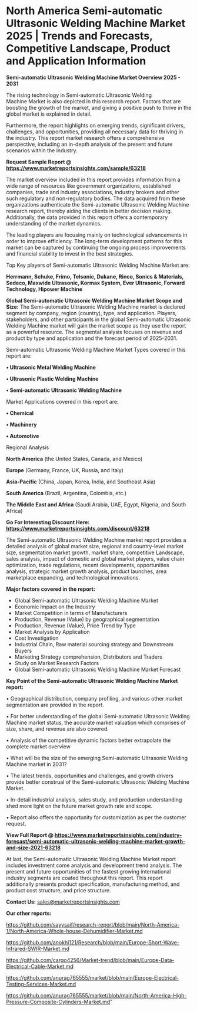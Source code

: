 # North America Semi-automatic Ultrasonic Welding Machine Market 2025 | Trends and Forecasts, Competitive Landscape, Product and Application Information

<Strong> Semi-automatic Ultrasonic Welding Machine Market Overview 2025 - 2031</strong>

The rising technology in Semi-automatic Ultrasonic Welding Machine Market is also depicted in this research report. Factors that are boosting the growth of the market, and giving a positive push to thrive in the global market is explained in detail.

Furthermore, the report highlights on emerging trends, significant drivers, challenges, and opportunities, providing all necessary data for thriving in the industry. This report market research offers a comprehensive perspective, including an in-depth analysis of the present and future scenarios within the industry.

<strong>Request Sample Report @ <a href=https://www.marketreportsinsights.com/sample/63218>https://www.marketreportsinsights.com/sample/63218</a></strong>

The market overview included in this report provides information from a wide range of resources like government organizations, established companies, trade and industry associations, industry brokers and other such regulatory and non-regulatory bodies. The data acquired from these organizations authenticate the Semi-automatic Ultrasonic Welding Machine research report, thereby aiding the clients in better decision making. Additionally, the data provided in this report offers a contemporary understanding of the market dynamics.

The leading players are focusing mainly on technological advancements in order to improve efficiency. The long-term development patterns for this market can be captured by continuing the ongoing process improvements and financial stability to invest in the best strategies.

Top Key players of Semi-automatic Ultrasonic Welding Machine Market are:

<strong>Herrmann, Schuke, Frimo, Telsonic, Dukane, Rinco, Sonics & Materials, Sedeco, Maxwide Ultrasonic, Kormax System, Ever Ultrasonic, Forward Technology, Hipower Machine</strong>

<strong><b>Global Semi-automatic Ultrasonic Welding Machine Market Scope and Size:</b></strong>
The Semi-automatic Ultrasonic Welding Machine market is declared segment by company, region (country), type, and application. Players, stakeholders, and other participants in the global Semi-automatic Ultrasonic Welding Machine market will gain the market scope as they use the report as a powerful resource. The segmental analysis focuses on revenue and product by type and application and the forecast period of 2025-2031.

Semi-automatic Ultrasonic Welding Machine Market Types covered in this report are:

<strong>• Ultrasonic Metal Welding Machine

• Ultrasonic Plastic Welding Machine

• Semi-automatic Ultrasonic Welding Machine</strong>

Market Applications covered in this report are:

<strong>• Chemical

• Machinery

• Automotive</strong> 

Regional Analysis

<strong>North America</strong> (the United States, Canada, and Mexico)

<strong>Europe</strong> (Germany, France, UK, Russia, and Italy)

<strong>Asia-Pacific</strong> (China, Japan, Korea, India, and Southeast Asia)

<strong>South America</strong> (Brazil, Argentina, Colombia, etc.)

<strong>The Middle East and Africa</strong> (Saudi Arabia, UAE, Egypt, Nigeria, and South Africa)

<strong>Go For Interesting Discount Here: <a href=https://www.marketreportsinsights.com/discount/63218>https://www.marketreportsinsights.com/discount/63218</a></strong>

The Semi-automatic Ultrasonic Welding Machine market report provides a detailed analysis of global market size, regional and country-level market size, segmentation market growth, market share, competitive Landscape, sales analysis, impact of domestic and global market players, value chain optimization, trade regulations, recent developments, opportunities analysis, strategic market growth analysis, product launches, area marketplace expanding, and technological innovations.

<strong><b>Major factors covered in the report:</b></strong>
<ul>
  <li>Global Semi-automatic Ultrasonic Welding Machine Market </li>
  <li>Economic Impact on the Industry</li>
  <li>Market Competition in terms of Manufacturers</li>
  <li>Production, Revenue (Value) by geographical segmentation</li>
  <li>Production, Revenue (Value), Price Trend by Type</li>
  <li>Market Analysis by Application</li>
  <li>Cost Investigation</li>
  <li>Industrial Chain, Raw material sourcing strategy and Downstream Buyers</li>
  <li>Marketing Strategy comprehension, Distributors and Traders</li>
  <li>Study on Market Research Factors</li>
  <li>Global Semi-automatic Ultrasonic Welding Machine Market Forecast</li>
</ul>

<strong><b>Key Point of the Semi-automatic Ultrasonic Welding Machine Market report:</b></strong>

• Geographical distribution, company profiling, and various other market segmentation are provided in the report.

• For better understanding of the global Semi-automatic Ultrasonic Welding Machine market status, the accurate market valuation which comprises of size, share, and revenue are also covered.

• Analysis of the competitive dynamic factors better extrapolate the complete market overview

• What will be the size of the emerging Semi-automatic Ultrasonic Welding Machine market in 2031?

• The latest trends, opportunities and challenges, and growth drivers provide better construal of the Semi-automatic Ultrasonic Welding Machine Market.

• In-detail industrial analysis, sales study, and production understanding shed more light on the future market growth rate and scope.

• Report also offers the opportunity for customization as per the customer request.

<strong><b>View Full Report @ <a href=https://www.marketreportsinsights.com/industry-forecast/semi-automatic-ultrasonic-welding-machine-market-growth-and-size-2021-63218>https://www.marketreportsinsights.com/industry-forecast/semi-automatic-ultrasonic-welding-machine-market-growth-and-size-2021-63218</a></b></strong>


At last, the Semi-automatic Ultrasonic Welding Machine Market report includes investment come analysis and development trend analysis. The present and future opportunities of the fastest growing international industry segments are coated throughout this report. This report additionally presents product specification, manufacturing method, and product cost structure, and price structure.

<strong>Contact Us:</strong>
sales@marketreportsinsights.com

<strong>Our other reports:</strong>

<a href=https://github.com/sayysaif/research-report/blob/main/North-America-1/North-America-Whole-house-Dehumidifier-Market.md>https://github.com/sayysaif/research-report/blob/main/North-America-1/North-America-Whole-house-Dehumidifier-Market.md</a>

<a href=https://github.com/anokhi121/Research/blob/main/Europe-Short-Wave-Infrared-SWIR-Market.md>https://github.com/anokhi121/Research/blob/main/Europe-Short-Wave-Infrared-SWIR-Market.md</a>

<a href=https://github.com/cargo4256/Market-trend/blob/main/Europe-Data-Electrical-Cable-Market.md>https://github.com/cargo4256/Market-trend/blob/main/Europe-Data-Electrical-Cable-Market.md</a>

<a href=https://github.com/anurag765555/market/blob/main/Europe-Electrical-Testing-Services-Market.md>https://github.com/anurag765555/market/blob/main/Europe-Electrical-Testing-Services-Market.md</a>

<a href=https://github.com/anurag765555/market/blob/main/North-America-High-Pressure-Composite-Cylinders-Market.md>https://github.com/anurag765555/market/blob/main/North-America-High-Pressure-Composite-Cylinders-Market.md</a>"
